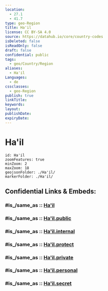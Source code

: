 ```yaml
---
location:
  - 27.1
  - 41.7
type: geo-Region
title: Ha'il
license: CC BY-SA 4.0
source: https://datahub.io/core/country-codes
isDeleted: false
isReadOnly: false
draft: false
confidential: public
tags:
  - geo/Country/Region
aliases:
  - Ha'il
Languages:
  - de
cssclasses:
  - geo-Region
publish: true
linkTitle:
keywords:
layout:
publishDate:
expiryDate:
---
```


# Ha'il

```leaflet
id: Ha'il
zoomFeatures: true 
minZoom: 2 
maxZoom: 18
geojsonFolder: ./Ha'il/
markerFolder: ./Ha'il/
```


## Confidential Links & Embeds: 

### #is_/same_as :: [Ha'il](/_Standards/Earth/Continent/Asia/Asia~West/Saudi_Arabia/Regions~Saudi_Arabia/Ha'il.md) 

### #is_/same_as :: [Ha'il.public](/_public/Earth/Continent/Asia/Asia~West/Saudi_Arabia/Regions~Saudi_Arabia/Ha'il.public.md) 

### #is_/same_as :: [Ha'il.internal](/_internal/Earth/Continent/Asia/Asia~West/Saudi_Arabia/Regions~Saudi_Arabia/Ha'il.internal.md) 

### #is_/same_as :: [Ha'il.protect](/_protect/Earth/Continent/Asia/Asia~West/Saudi_Arabia/Regions~Saudi_Arabia/Ha'il.protect.md) 

### #is_/same_as :: [Ha'il.private](/_private/Earth/Continent/Asia/Asia~West/Saudi_Arabia/Regions~Saudi_Arabia/Ha'il.private.md) 

### #is_/same_as :: [Ha'il.personal](/_personal/Earth/Continent/Asia/Asia~West/Saudi_Arabia/Regions~Saudi_Arabia/Ha'il.personal.md) 

### #is_/same_as :: [Ha'il.secret](/_secret/Earth/Continent/Asia/Asia~West/Saudi_Arabia/Regions~Saudi_Arabia/Ha'il.secret.md)

